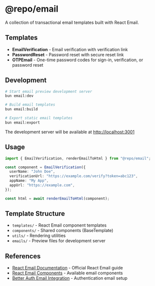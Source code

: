 # @repo/email

A collection of transactional email templates built with React Email.

## Templates

- **EmailVerification** - Email verification with verification link
- **PasswordReset** - Password reset with secure reset link
- **OTPEmail** - One-time password codes for sign-in, verification, or password reset

## Development

```bash
# Start email preview development server
bun email:dev

# Build email templates
bun email:build

# Export static email templates
bun email:export
```

The development server will be available at <http://localhost:3001>

## Usage

```typescript
import { EmailVerification, renderEmailToHtml } from "@repo/email";

const component = EmailVerification({
  userName: "John Doe",
  verificationUrl: "https://example.com/verify?token=abc123",
  appName: "My App",
  appUrl: "https://example.com",
});

const html = await renderEmailToHtml(component);
```

## Template Structure

- `templates/` - React Email component templates
- `components/` - Shared components (BaseTemplate)
- `utils/` - Rendering utilities
- `emails/` - Preview files for development server

## References

- [React Email Documentation](https://react.email/docs/introduction) - Official React Email guide
- [React Email Components](https://react.email/components) - Available email components
- [Better Auth Email Integration](https://better-auth.com/docs/concepts/email) - Authentication email setup
